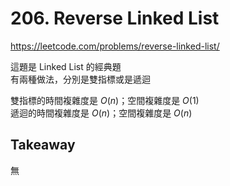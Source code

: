 # 206. Reverse Linked List

<https://leetcode.com/problems/reverse-linked-list/>

這題是 Linked List 的經典題  
有兩種做法，分別是雙指標或是遞迴

雙指標的時間複雜度是 $O(n)$；空間複雜度是 $O(1)$  
遞迴的時間複雜度是 $O(n)$；空間複雜度是 $O(n)$

## Takeaway

無
